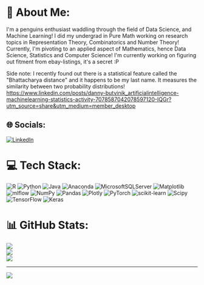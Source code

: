 # 💫 About Me:
I'm a penguins enthusiast waddling through the field of Data Science, and Machine Learning!
I did my undergrad in Pure Math working on research topics in Representation Theory, Combinatorics and Number Theory!
Currently, I'm pivoting to an applied aspect of Mathematics, hence Data Science, Statistics and Computer Science!
I'm currently working on figuring out fitment from ebay-listings, it's a secret :P

Side note: I recently found out there is a statistical feature called the "Bhattacharya distance" and it happens to be my last name. It measures the similarity between two probability distributions! https://www.linkedin.com/posts/danny-butvinik_artificialintelligence-machinelearning-statistics-activity-7078587042078597120-IQGr?utm_source=share&utm_medium=member_desktop


## 🌐 Socials:
[![LinkedIn](https://img.shields.io/badge/LinkedIn-%230077B5.svg?logo=linkedin&logoColor=white)](https://linkedin.com/in/https://www.linkedin.com/in/atinusb/) 

# 💻 Tech Stack:
![R](https://img.shields.io/badge/r-%23276DC3.svg?style=for-the-badge&logo=r&logoColor=white) ![Python](https://img.shields.io/badge/python-3670A0?style=for-the-badge&logo=python&logoColor=ffdd54) ![Java](https://img.shields.io/badge/java-%23ED8B00.svg?style=for-the-badge&logo=openjdk&logoColor=white) ![Anaconda](https://img.shields.io/badge/Anaconda-%2344A833.svg?style=for-the-badge&logo=anaconda&logoColor=white) ![MicrosoftSQLServer](https://img.shields.io/badge/Microsoft%20SQL%20Server-CC2927?style=for-the-badge&logo=microsoft%20sql%20server&logoColor=white) ![Matplotlib](https://img.shields.io/badge/Matplotlib-%23ffffff.svg?style=for-the-badge&logo=Matplotlib&logoColor=black) ![mlflow](https://img.shields.io/badge/mlflow-%23d9ead3.svg?style=for-the-badge&logo=numpy&logoColor=blue) ![NumPy](https://img.shields.io/badge/numpy-%23013243.svg?style=for-the-badge&logo=numpy&logoColor=white) ![Pandas](https://img.shields.io/badge/pandas-%23150458.svg?style=for-the-badge&logo=pandas&logoColor=white) ![Plotly](https://img.shields.io/badge/Plotly-%233F4F75.svg?style=for-the-badge&logo=plotly&logoColor=white) ![PyTorch](https://img.shields.io/badge/PyTorch-%23EE4C2C.svg?style=for-the-badge&logo=PyTorch&logoColor=white) ![scikit-learn](https://img.shields.io/badge/scikit--learn-%23F7931E.svg?style=for-the-badge&logo=scikit-learn&logoColor=white) ![Scipy](https://img.shields.io/badge/SciPy-%230C55A5.svg?style=for-the-badge&logo=scipy&logoColor=%white) ![TensorFlow](https://img.shields.io/badge/TensorFlow-%23FF6F00.svg?style=for-the-badge&logo=TensorFlow&logoColor=white) ![Keras](https://img.shields.io/badge/Keras-%23D00000.svg?style=for-the-badge&logo=Keras&logoColor=white)
# 📊 GitHub Stats:
![](https://github-readme-stats.vercel.app/api?username=sunitab55&theme=dark&hide_border=false&include_all_commits=false&count_private=false)<br/>
![](https://github-readme-streak-stats.herokuapp.com/?user=sunitab55&theme=dark&hide_border=false)<br/>
![](https://github-readme-stats.vercel.app/api/top-langs/?username=sunitab55&theme=dark&hide_border=false&include_all_commits=false&count_private=false&layout=compact)

---
[![](https://visitcount.itsvg.in/api?id=sunitab55&icon=0&color=0)](https://visitcount.itsvg.in)

<!-- Proudly created with GPRM ( https://gprm.itsvg.in ) -->
